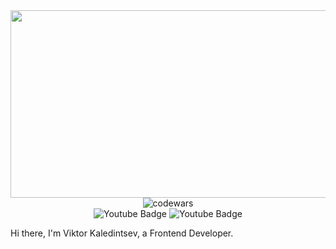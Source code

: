 <div id="header" align="center">
   <img src="https://mir-s3-cdn-cf.behance.net/project_modules/max_1200/4ff07986208593.5d9a654e92f36.gif" width="900" height="300/>
</div>
<div id="codewars" align="center" top="10">
<img src="https://www.codewars.com/users/Zit8/badges/small" alt="codewars"/>
</div>
<div id="badges" align="center">
  <img src="https://img.shields.io/badge/Telegram-white?style=for-the-badge&logo=youtube&logoColor=black" alt="Youtube Badge"/>
  <img src="https://img.shields.io/badge/YouTube-red?style=for-the-badge&logo=youtube&logoColor=white" alt="Youtube Badge"/>  
</div>


Hi there, I'm Viktor Kaledintsev, a Frontend Developer.




